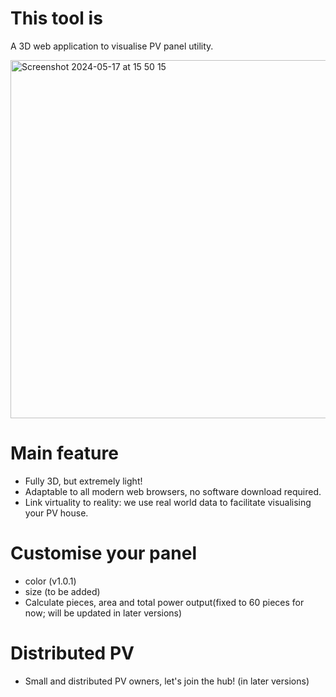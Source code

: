# This tool is
A 3D web application to visualise PV panel utility.

<img width="573" alt="Screenshot 2024-05-17 at 15 50 15" src="https://github.com/quez-fun/solar/assets/54435650/2ef49bd9-143f-4a7d-8e8d-68ca22ca8e74">

# Main feature
- Fully 3D, but extremely light!
- Adaptable to all modern web browsers, no software download required.
- Link virtuality to reality: we use real world data to facilitate visualising your PV house.

# Customise your panel
- color (v1.0.1)
- size (to be added)
- Calculate pieces, area and total power output(fixed to 60 pieces for now; will be updated in later versions)

# Distributed PV
- Small and distributed PV owners, let's join the hub! (in later versions)
